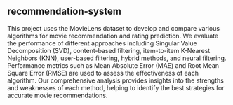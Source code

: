 ## recommendation-system


This project uses the MovieLens dataset to develop and compare various algorithms for movie recommendation and rating prediction. We evaluate the performance of different approaches including Singular Value Decomposition (SVD), content-based filtering, item-to-item K-Nearest Neighbors (KNN), user-based filtering, hybrid methods, and neural filtering. Performance metrics such as Mean Absolute Error (MAE) and Root Mean Square Error (RMSE) are used to assess the effectiveness of each algorithm. Our comprehensive analysis provides insights into the strengths and weaknesses of each method, helping to identify the best strategies for accurate movie recommendations.
